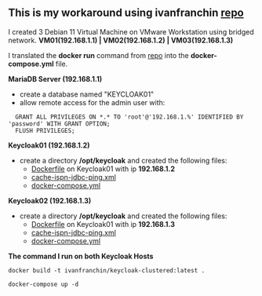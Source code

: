 

## This is my workaround using ivanfranchin [repo](https://github.com/ivangfr/keycloak-clustered)

I created 3 Debian 11 Virtual Machine on VMware Workstation using bridged network. **VM01(192.168.1.1) | VM02(192.168.1.2) | VM03(192.168.1.3)**

I translated the **docker run** command from [repo](https://github.com/ivangfr/keycloak-clustered) into the **docker-compose.yml** file.


**MariaDB Server (192.168.1.1)**
- create a database named "KEYCLOAK01"
- allow remote access for the admin user with:
```
  GRANT ALL PRIVILEGES ON *.* TO 'root'@'192.168.1.%' IDENTIFIED BY 'password' WITH GRANT OPTION;
  FLUSH PRIVILEGES;
```



**Keycloak01 (192.168.1.2)**
- create a directory **/opt/keycloak** and created the following files:
  - [Dockerfile](https://github.com/hakimnorizman-work/keycloak-jdbc-ivanfranchin/blob/main/Dockerfile) on Keycloak01 with ip **192.168.1.2**
  - [cache-ispn-jdbc-ping.xml](https://github.com/hakimnorizman-work/keycloak-jdbc-ivanfranchin/blob/main/cache-ispn-jdbc-ping.xml) 
  - [docker-compose.yml](https://github.com/hakimnorizman-work/keycloak-jdbc-ivanfranchin/blob/main/keycloak01-docker-compose.yml) 



**Keycloak02 (192.168.1.3)**
- create a directory **/opt/keycloak** and created the following files:
  - [Dockerfile](https://github.com/hakimnorizman-work/keycloak-jdbc-ivanfranchin/blob/main/Dockerfile) on Keycloak01 with ip **192.168.1.3**
  - [cache-ispn-jdbc-ping.xml](https://github.com/hakimnorizman-work/keycloak-jdbc-ivanfranchin/blob/main/cache-ispn-jdbc-ping.xml) 
  - [docker-compose.yml](https://github.com/hakimnorizman-work/keycloak-jdbc-ivanfranchin/blob/main/keycloak02-docker-compose.yml) 



**The command I run on both Keycloak Hosts**
```
docker build -t ivanfranchin/keycloak-clustered:latest .

docker-compose up -d 
```
